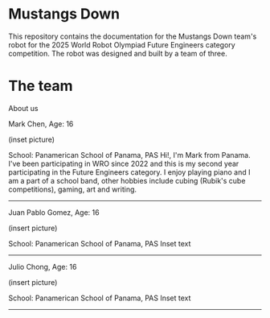 Mustangs Down
====

This repository contains the documentation for the Mustangs Down team's robot for the 2025 World Robot Olympiad Future Engineers category competition. The robot was designed and built by a team of three.

The team
======
About us

Mark Chen, Age: 16

(inset picture)

School: Panamerican School of Panama, PAS
Hi!, I'm Mark from Panama. I've been participating in WRO since 2022 and this is my second year participating in the Future Engineers category. I enjoy playing piano and I am a part of a school band, other hobbies include cubing (Rubik's cube competitions), gaming, art and writing.

----

Juan Pablo Gomez, Age: 16

(insert picture)

School: Panamerican School of Panama, PAS
Inset text

----

Julio Chong, Age: 16

(insert picture)

School: Panamerican School of Panama, PAS
Inset text

----
